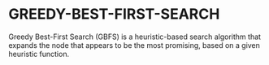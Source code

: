 # GREEDY-BEST-FIRST-SEARCH
Greedy Best-First Search (GBFS) is a heuristic-based search algorithm that expands the node that appears to be the most promising, based on a given heuristic function.

